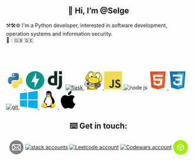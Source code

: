 <h2 align="center">👋 Hi, I’m @Selge</h2>
<p align="left">
  	⚒🛠⚙️ I'm a Python developer, interested in software development, operation systems and information security.<br>
	🎎 : 🇬🇧 🇩🇪
</p>
<br>
<p align="left"> </p>
</p>
<br>
<p align="left">
  <a href="https://www.python.org" target="_blank"> <img src="https://raw.githubusercontent.com/devicons/devicon/master/icons/python/python-original.svg" alt="python" width="50" height="50"/> </a> <a href="https://fastapi.tiangolo.com/" target="_blank"> <img src="https://github.com/devicons/devicon/blob/master/icons/fastapi/fastapi-original.svg" alt="fastapi" width="50" height="50"/></a> <a href="https://www.djangoproject.com/" target="_blank"> <img src="https://github.com/devicons/devicon/blob/master/icons/django/django-plain.svg" alt="django" width="50" height="50"/></a> <a href="https://flask.palletsprojects.com/" target="_blank"> <img src="https://www.vectorlogo.zone/logos/pocoo_flask/pocoo_flask-icon.svg" alt="flask" width="50" height="50"/> </a> <a href="https://www.pygame.org/" target="_blank"> <img src="https://github.com/Selge/Selge/blob/main/clipart2450711.png" alt="pygame" width="50" height="50"/> </a> <a href="https://nodejs.org/en" target="_blank"> <a href="https://www.javascript.com/" target="_blank"> <img src="https://github.com/devicons/devicon/blob/master/icons/javascript/javascript-original.svg" alt="javascript" width="50" height="50"/> </a> <img src="https://cdn-icons-png.flaticon.com/512/919/919825.png" alt="node js" width="50" height="50"/> </a> <a href="https://html.spec.whatwg.org/multipage/" target="_blank"> <img src="https://github.com/devicons/devicon/blob/master/icons/html5/html5-original.svg" alt="html" width="50" height="50"/> </a> <a href="https://www.w3.org/Style/CSS/" target="_blank"> <img src="https://github.com/devicons/devicon/blob/master/icons/css3/css3-original.svg" alt="css" width="50" height="50"/></a> <a href="https://git-scm.com/" target="_blank"> <img src="https://www.vectorlogo.zone/logos/git-scm/git-scm-icon.svg" alt="git" width="50" height="50"/> </a>  <a href="https://support.microsoft.com/en-us/windows" target="_blank"> <img src="https://github.com/devicons/devicon/blob/master/icons/windows8/windows8-original.svg" alt="windows" width="50" height="50"/> </a> <a href="https://www.linux.org/" target="_blank"> <img src="https://raw.githubusercontent.com/devicons/devicon/master/icons/linux/linux-original.svg" alt="linux" width="50" height="50"/> </a>  <a href="https://www.apple.com/macos/ventura/" target="_blank"> <img src="https://github.com/devicons/devicon/blob/master/icons/apple/apple-original.svg" alt="macos" width="50" height="50"/> </a>
</p>

<h2 align="center">  ⌨️ Get in touch: </h2>
<p align="center">
<a href="mailto:sshch.employment@gmail.com" target="blank"><img align="center" src="https://github.com/Selge/Selge/blob/main/Mail-Icon-White-on-Grey.png" alt="mailto:" height="40" width="40" /></a> <a href="https://stackexchange.com/users/24213527/selge?tab=accounts" target="blank"><img align="center" src="https://upload.wikimedia.org/wikipedia/commons/e/e0/Stack_Exchange_icon.svg" alt="stack accounts" height="40" width="40" /></a> <a href="https://leetcode.com/Selge/" target="blank"><img align="center" src="https://leetcode.com/static/images/LeetCode_logo_rvs.png" alt="Leetcode account" height="40" width="40" /></a> <a href="https://www.codewars.com/users/Selge" target="blank"><img align="center" src="https://www.codewars.com/packs/assets/logo.61192cf7.svg" alt="Codewars account" height="40" width="40" /></a>
<a href="https://app.hackthebox.com/profile/overview" target="blank"><img align="center" src="https://github.com/Selge/Selge/blob/main/hack-the-box-icon-512x512-pokr8xc5.png" alt="HTB account" height="40" width="40" /></a>
</p> 

<!---
Selge/Selge is a ✨ special ✨ repository because its `README.md` (this file) appears on your GitHub profile.
You can click the Preview link to take a look at your changes.
--->
